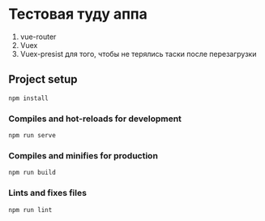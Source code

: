 # Тестовая туду аппа
1) vue-router
2) Vuex
3) Vuex-presist для того, чтобы не терялись таски после перезагрузки

## Project setup
```
npm install
```

### Compiles and hot-reloads for development
```
npm run serve
```

### Compiles and minifies for production
```
npm run build
```

### Lints and fixes files
```
npm run lint
```
